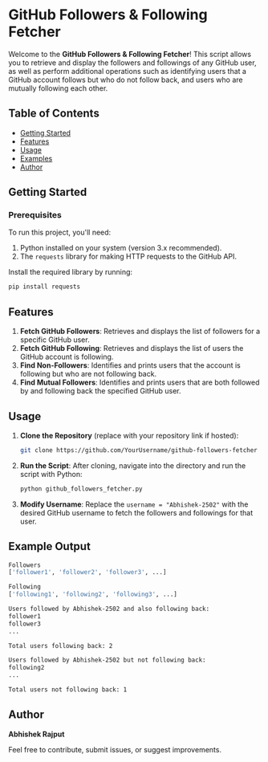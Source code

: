 # GitHub Followers & Following Fetcher

Welcome to the **GitHub Followers & Following Fetcher**! This script allows you to retrieve and display the followers and followings of any GitHub user, as well as perform additional operations such as identifying users that a GitHub account follows but who do not follow back, and users who are mutually following each other.

## Table of Contents

- [Getting Started](#getting-started)
- [Features](#features)
- [Usage](#usage)
- [Examples](#examples)
- [Author](#author)

## Getting Started

### Prerequisites
To run this project, you'll need:
1. Python installed on your system (version 3.x recommended).
2. The `requests` library for making HTTP requests to the GitHub API.

Install the required library by running:

```bash
pip install requests
```

## Features

1. **Fetch GitHub Followers**: Retrieves and displays the list of followers for a specific GitHub user.
2. **Fetch GitHub Following**: Retrieves and displays the list of users the GitHub account is following.
3. **Find Non-Followers**: Identifies and prints users that the account is following but who are not following back.
4. **Find Mutual Followers**: Identifies and prints users that are both followed by and following back the specified GitHub user.

## Usage

1. **Clone the Repository** (replace with your repository link if hosted):
    ```bash
    git clone https://github.com/YourUsername/github-followers-fetcher
    ```

2. **Run the Script**:
    After cloning, navigate into the directory and run the script with Python:

    ```bash
    python github_followers_fetcher.py
    ```

3. **Modify Username**:
    Replace the `username = "Abhishek-2502"` with the desired GitHub username to fetch the followers and followings for that user.

## Example Output

```bash
Followers
['follower1', 'follower2', 'follower3', ...]

Following
['following1', 'following2', 'following3', ...]

Users followed by Abhishek-2502 and also following back:
follower1
follower3
...

Total users following back: 2

Users followed by Abhishek-2502 but not following back:
following2
...

Total users not following back: 1
```

## Author

**Abhishek Rajput**

Feel free to contribute, submit issues, or suggest improvements.

